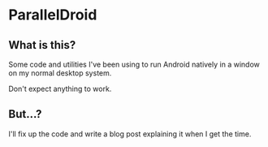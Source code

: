ParallelDroid
=============

What is this?
--------------
Some code and utilities I've been using to run Android natively in a window on
my normal desktop system.

Don't expect anything to work.

But...?
--------

I'll fix up the code and write a blog post explaining it 
when I get the time.
